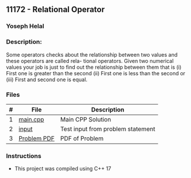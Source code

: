 ## 11172 - Relational Operator
### Yoseph Helal 
### Description:

Some operators checks about the relationship between two values and these operators are called rela-
tional operators. Given two numerical values your job is just to find out the relationship between them
that is (i) First one is greater than the second (ii) First one is less than the second or (iii) First and
second one is equal.

### Files

|   #   | File                       | Description                                                |
| :---: | -------------------------- | ---------------------------------------------------------- |
|   1   | [main.cpp](./main.cpp)     | Main CPP Solution                                             |
|   2   | [input](./input.txt)       | Test input from problem statement                     |
|   3   | [Problem PDF](./11172.pdf) | PDF of Problem                             |


### Instructions

- This project was compiled using C++ 17
